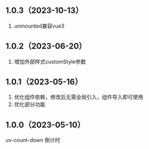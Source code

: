 ## 1.0.3（2023-10-13）
1. unmounted兼容vue3
## 1.0.2（2023-06-20）
1. 增加外部样式customStyle参数
## 1.0.1（2023-05-16）
1. 优化组件依赖，修改后无需全局引入，组件导入即可使用
2. 优化部分功能
## 1.0.0（2023-05-10）
uv-count-down 倒计时

